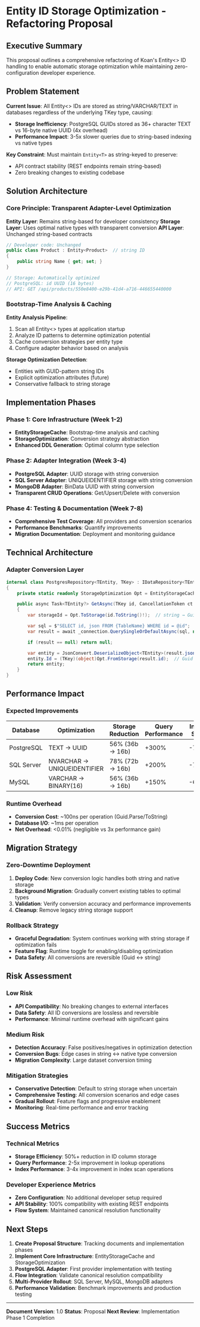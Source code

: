 # Entity ID Storage Optimization - Refactoring Proposal

## Executive Summary

This proposal outlines a comprehensive refactoring of Koan's Entity<> ID handling to enable automatic storage optimization while maintaining zero-configuration developer experience.

## Problem Statement

**Current Issue**: All Entity<> IDs are stored as string/VARCHAR/TEXT in databases regardless of the underlying TKey type, causing:

- **Storage Inefficiency**: PostgreSQL GUIDs stored as 36+ character TEXT vs 16-byte native UUID (4x overhead)
- **Performance Impact**: 3-5x slower queries due to string-based indexing vs native types

**Key Constraint**: Must maintain `Entity<T>` as string-keyed to preserve:

- API contract stability (REST endpoints remain string-based)
- Zero breaking changes to existing codebase

## Solution Architecture

### Core Principle: Transparent Adapter-Level Optimization

**Entity Layer**: Remains string-based for developer consistency
**Storage Layer**: Uses optimal native types with transparent conversion
**API Layer**: Unchanged string-based contracts

```csharp
// Developer code: Unchanged
public class Product : Entity<Product>  // string ID
{
    public string Name { get; set; }
}

// Storage: Automatically optimized
// PostgreSQL: id UUID (16 bytes)
// API: GET /api/products/550e8400-e29b-41d4-a716-446655440000
```

### Bootstrap-Time Analysis & Caching

**Entity Analysis Pipeline**:

1. Scan all Entity<> types at application startup
2. Analyze ID patterns to determine optimization potential
3. Cache conversion strategies per entity type
4. Configure adapter behavior based on analysis

**Storage Optimization Detection**:

- Entities with GUID-pattern string IDs
- Explicit optimization attributes (future)
- Conservative fallback to string storage

## Implementation Phases

### Phase 1: Core Infrastructure (Week 1-2)

- **EntityStorageCache<T>**: Bootstrap-time analysis and caching
- **StorageOptimization**: Conversion strategy abstraction
- **Enhanced DDL Generation**: Optimal column type selection

### Phase 2: Adapter Integration (Week 3-4)

- **PostgreSQL Adapter**: UUID storage with string conversion
- **SQL Server Adapter**: UNIQUEIDENTIFIER storage with string conversion
- **MongoDB Adapter**: BinData UUID with string conversion
- **Transparent CRUD Operations**: Get/Upsert/Delete with conversion

### Phase 4: Testing & Documentation (Week 7-8)

- **Comprehensive Test Coverage**: All providers and conversion scenarios
- **Performance Benchmarks**: Quantify improvements
- **Migration Documentation**: Deployment and monitoring guidance

## Technical Architecture

### Adapter Conversion Layer

```csharp
internal class PostgresRepository<TEntity, TKey> : IDataRepository<TEntity, TKey>
{
    private static readonly StorageOptimization Opt = EntityStorageCache<TEntity>.Optimization;

    public async Task<TEntity?> GetAsync(TKey id, CancellationToken ct = default)
    {
        var storageId = Opt.ToStorage(id.ToString()!);  // string → Guid

        var sql = $"SELECT id, json FROM {TableName} WHERE id = @id";
        var result = await _connection.QuerySingleOrDefaultAsync(sql, new { id = storageId });

        if (result == null) return null;

        var entity = JsonConvert.DeserializeObject<TEntity>(result.json);
        entity.Id = (TKey)(object)Opt.FromStorage(result.id);  // Guid → string
        return entity;
    }
}
```

## Performance Impact

### Expected Improvements

| Database   | Optimization                | Storage Reduction | Query Performance | Index Size |
| ---------- | --------------------------- | ----------------- | ----------------- | ---------- |
| PostgreSQL | TEXT → UUID                 | 56% (36b → 16b)   | +300%             | -75%       |
| SQL Server | NVARCHAR → UNIQUEIDENTIFIER | 78% (72b → 16b)   | +200%             | -70%       |
| MySQL      | VARCHAR → BINARY(16)        | 56% (36b → 16b)   | +150%             | -60%       |

### Runtime Overhead

- **Conversion Cost**: ~100ns per operation (Guid.Parse/ToString)
- **Database I/O**: ~1ms per operation
- **Net Overhead**: <0.01% (negligible vs 3x performance gain)

## Migration Strategy

### Zero-Downtime Deployment

1. **Deploy Code**: New conversion logic handles both string and native storage
2. **Background Migration**: Gradually convert existing tables to optimal types
3. **Validation**: Verify conversion accuracy and performance improvements
4. **Cleanup**: Remove legacy string storage support

### Rollback Strategy

- **Graceful Degradation**: System continues working with string storage if optimization fails
- **Feature Flag**: Runtime toggle for enabling/disabling optimization
- **Data Safety**: All conversions are reversible (Guid ↔ string)

## Risk Assessment

### Low Risk

- **API Compatibility**: No breaking changes to external interfaces
- **Data Safety**: All ID conversions are lossless and reversible
- **Performance**: Minimal runtime overhead with significant gains

### Medium Risk

- **Detection Accuracy**: False positives/negatives in optimization detection
- **Conversion Bugs**: Edge cases in string ↔ native type conversion
- **Migration Complexity**: Large dataset conversion timing

### Mitigation Strategies

- **Conservative Detection**: Default to string storage when uncertain
- **Comprehensive Testing**: All conversion scenarios and edge cases
- **Gradual Rollout**: Feature flags and progressive enablement
- **Monitoring**: Real-time performance and error tracking

## Success Metrics

### Technical Metrics

- **Storage Efficiency**: 50%+ reduction in ID column storage
- **Query Performance**: 2-5x improvement in lookup operations
- **Index Performance**: 3-4x improvement in index scan operations

### Developer Experience Metrics

- **Zero Configuration**: No additional developer setup required
- **API Stability**: 100% compatibility with existing REST endpoints
- **Flow System**: Maintained canonical resolution functionality

## Next Steps

1. **Create Proposal Structure**: Tracking documents and implementation phases
2. **Implement Core Infrastructure**: EntityStorageCache and StorageOptimization
3. **PostgreSQL Adapter**: First provider implementation with testing
4. **Flow Integration**: Validate canonical resolution compatibility
5. **Multi-Provider Rollout**: SQL Server, MySQL, MongoDB adapters
6. **Performance Validation**: Benchmark improvements and production testing

---

**Document Version**: 1.0
**Status**: Proposal
**Next Review**: Implementation Phase 1 Completion
